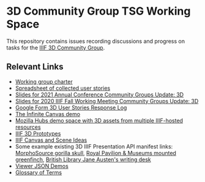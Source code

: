 # 3D Community Group TSG Working Space
This repository contains issues recording discussions and progress on tasks for the [IIIF 3D Community Group](https://iiif.io/community/groups/3d/).

## Relevant Links ##

- [Working group charter](http://iiif.io/community/groups/3d/)
- [Spreadsheet of collected user stories](https://docs.google.com/spreadsheets/d/1_kt5THS8M1T_nth16VG1PaM6If6CRewBioJ3zFW_CbQ/edit#gid=1028387312)
- [Slides for 2021 Annual Conference Community Groups Update: 3D](https://docs.google.com/presentation/d/16Yi2ETQdo8kmEHxzJDa_0XWmUTIyfM3k_AaBYHCyBbM/edit?usp=sharing)
- [Slides for 2020 IIIF Fall Working Meeting Community Groups Update: 3D](https://docs.google.com/presentation/d/1ysDKOxbWGBnkElSd0xVsUX84UxUfF95Zc-TYhioTaqE/edit#slide=id.g773d5934ba_0_93)
- [Google Form 3D User Stories Response Log](https://docs.google.com/spreadsheets/d/1_kt5THS8M1T_nth16VG1PaM6If6CRewBioJ3zFW_CbQ/edit#gid=1028387312)
- [The Infinite Canvas demo](https://infinitecanvas.vercel.app/)
- [Mozilla Hubs demo space with 3D assets from multiple IIIF-hosted resources](https://hubs.mozilla.com/BgneDX4/rpm-gallery/)
- [IIIF 3D Prototypes](https://glenrobson.github.io/iiif_stuff/3d_prototypes/)
- [IIIF Canvas and Scene Ideas](https://docs.google.com/document/d/1LnLaYFE7ksNb7Tk2wf8yfw1nmTpW1Hy58E41f__DS18/edit?usp=sharing)
- Some example existing 3D IIIF Presentation API manifest links: [MorphoSource gorilla skull](https://www.morphosource.org/manifests/8ff57219-27ff-4ccd-95bc-eb7cbe195539), [Royal Pavilion & Museums mounted greenfinch](https://www.rpm-api.io/records/5e7de766317ed200177bdeb7?_format=iiif), [British Library Jane Austen's writing desk](https://bl-3d.netlify.app/collection/jane-austen-writing-desk/index.json)
- [Viewer JSON Demos](https://github.com/IIIF/3d/blob/main/VIEWER_JSON_DEMOS.md)
- [Glossary of Terms](https://docs.google.com/document/d/1wCtQxbfr9xV6CenaN88OfZbCc5RxgLx-r_vzO0OHodc/edit)
